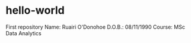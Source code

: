 # hello-world
First repository
Name: Ruairi O'Donohoe
D.O.B.: 08/11/1990
Course: MSc Data Analytics
